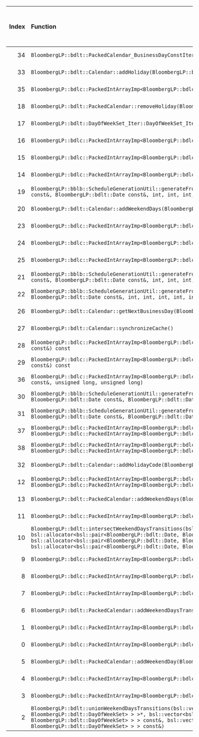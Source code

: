 |   Index | Function                                                                                                                                                                                                                                                                                                                                                                                                                                                                                                                                                                                       |   Difference in number of lines |   Function size difference in bytes | Disassembly                                                                | Number of lines in assumed build   | Number of bytes in assumed build   | Number of lines in ignored build   | Number of bytes in ignored build   |
|--------:|:-----------------------------------------------------------------------------------------------------------------------------------------------------------------------------------------------------------------------------------------------------------------------------------------------------------------------------------------------------------------------------------------------------------------------------------------------------------------------------------------------------------------------------------------------------------------------------------------------|--------------------------------:|------------------------------------:|:---------------------------------------------------------------------------|:-----------------------------------|:-----------------------------------|:-----------------------------------|:-----------------------------------|
|      34 | `BloombergLP::bdlt::PackedCalendar_BusinessDayConstIterator::previousBusinessDay()`                                                                                                                                                                                                                                                                                                                                                                                                                                                                                                            |                             -10 |                                 -48 | [Assumed](34.assume.s.txt), [Ignored](34.none.s.txt), [Diff](34.diff.html) | 304                                | 4,271,248                          | 352                                | 4,271,328                          |
|      33 | `BloombergLP::bdlt::Calendar::addHoliday(BloombergLP::bdlt::Date const&)`                                                                                                                                                                                                                                                                                                                                                                                                                                                                                                                      |                             -10 |                                 -32 | [Assumed](33.assume.s.txt), [Ignored](33.none.s.txt), [Diff](33.diff.html) | 272                                | 4,245,760                          | 304                                | 4,245,840                          |
|      35 | `BloombergLP::bdlc::PackedIntArrayImp<BloombergLP::bdlc::PackedIntArrayImp_Signed>::reserveCapacity(unsigned long, long)`                                                                                                                                                                                                                                                                                                                                                                                                                                                                      |                             -12 |                                 -48 | [Assumed](35.assume.s.txt), [Ignored](35.none.s.txt), [Diff](35.diff.html) | 192                                | 4,311,728                          | 240                                | 4,312,688                          |
|      18 | `BloombergLP::bdlt::PackedCalendar::removeHoliday(BloombergLP::bdlt::Date const&)`                                                                                                                                                                                                                                                                                                                                                                                                                                                                                                             |                              -2 |                                   0 | [Assumed](18.assume.s.txt), [Ignored](18.none.s.txt), [Diff](18.diff.html) | 432                                | 4,263,808                          | 432                                | 4,263,888                          |
|      17 | `BloombergLP::bdlt::DayOfWeekSet_Iter::DayOfWeekSet_Iter(int, int)`                                                                                                                                                                                                                                                                                                                                                                                                                                                                                                                            |                              -2 |                                   0 | [Assumed](17.assume.s.txt), [Ignored](17.none.s.txt), [Diff](17.diff.html) | 48                                 | 4,253,248                          | 48                                 | 4,253,408                          |
|      16 | `BloombergLP::bdlc::PackedIntArrayImp<BloombergLP::bdlc::PackedIntArrayImp_Unsigned>::replaceImp(unsigned long, unsigned long)`                                                                                                                                                                                                                                                                                                                                                                                                                                                                |                              -2 |                                   0 | [Assumed](16.assume.s.txt), [Ignored](16.none.s.txt), [Diff](16.diff.html) | 48                                 | 4,319,088                          | 48                                 | 4,319,936                          |
|      15 | `BloombergLP::bdlc::PackedIntArrayImp<BloombergLP::bdlc::PackedIntArrayImp_Signed>::replaceImp(unsigned long, long)`                                                                                                                                                                                                                                                                                                                                                                                                                                                                           |                              -2 |                                   0 | [Assumed](15.assume.s.txt), [Ignored](15.none.s.txt), [Diff](15.diff.html) | 48                                 | 4,305,296                          | 48                                 | 4,306,256                          |
|      14 | `BloombergLP::bdlc::PackedIntArrayImp<BloombergLP::bdlc::PackedIntArrayImp_Signed>::PackedIntArrayImp(unsigned long, long, BloombergLP::bslma::Allocator*)`                                                                                                                                                                                                                                                                                                                                                                                                                                    |                              -2 |                                   0 | [Assumed](14.assume.s.txt), [Ignored](14.none.s.txt), [Diff](14.diff.html) | 384                                | 4,306,656                          | 384                                | 4,307,664                          |
|      19 | `BloombergLP::bblb::ScheduleGenerationUtil::generateFromDayOfWeekInMonth(bsl::vector<BloombergLP::bdlt::Date, bsl::allocator<BloombergLP::bdlt::Date> >*, BloombergLP::bdlt::Date const&, BloombergLP::bdlt::Date const&, int, int, int, BloombergLP::bdlt::DayOfWeek::Enum, int)`                                                                                                                                                                                                                                                                                                             |                              -3 |                                   0 | [Assumed](19.assume.s.txt), [Ignored](19.none.s.txt), [Diff](19.diff.html) | 560                                | 4,243,264                          | 560                                | 4,243,312                          |
|      20 | `BloombergLP::bdlt::Calendar::addWeekendDays(BloombergLP::bdlt::DayOfWeekSet const&)`                                                                                                                                                                                                                                                                                                                                                                                                                                                                                                          |                              -3 |                                   0 | [Assumed](20.assume.s.txt), [Ignored](20.none.s.txt), [Diff](20.diff.html) | 320                                | 4,246,544                          | 320                                | 4,246,688                          |
|      23 | `BloombergLP::bdlc::PackedIntArrayImp<BloombergLP::bdlc::PackedIntArrayImp_Signed>::operator[](unsigned long) const`                                                                                                                                                                                                                                                                                                                                                                                                                                                                           |                              -4 |                                 -16 | [Assumed](23.assume.s.txt), [Ignored](23.none.s.txt), [Diff](23.diff.html) | 48                                 | 4,312,512                          | 64                                 | 4,313,520                          |
|      24 | `BloombergLP::bdlc::PackedIntArrayImp<BloombergLP::bdlc::PackedIntArrayImp_Unsigned>::PackedIntArrayImp(unsigned long, unsigned long, BloombergLP::bslma::Allocator*)`                                                                                                                                                                                                                                                                                                                                                                                                                         |                              -4 |                                 -16 | [Assumed](24.assume.s.txt), [Ignored](24.none.s.txt), [Diff](24.diff.html) | 336                                | 4,320,336                          | 352                                | 4,321,216                          |
|      25 | `BloombergLP::bdlc::PackedIntArrayImp<BloombergLP::bdlc::PackedIntArrayImp_Unsigned>::operator[](unsigned long) const`                                                                                                                                                                                                                                                                                                                                                                                                                                                                         |                              -4 |                                 -16 | [Assumed](25.assume.s.txt), [Ignored](25.none.s.txt), [Diff](25.diff.html) | 48                                 | 4,325,760                          | 64                                 | 4,327,376                          |
|      21 | `BloombergLP::bblb::ScheduleGenerationUtil::generateFromBusinessDayOfMonth(bsl::vector<BloombergLP::bdlt::Date, bsl::allocator<BloombergLP::bdlt::Date> >*, BloombergLP::bdlt::Date const&, BloombergLP::bdlt::Date const&, int, int, int, BloombergLP::bdlt::Calendar const&, int)`                                                                                                                                                                                                                                                                                                           |                              -4 |                                   0 | [Assumed](21.assume.s.txt), [Ignored](21.none.s.txt), [Diff](21.diff.html) | 608                                | 4,241,728                          | 608                                | 4,241,760                          |
|      22 | `BloombergLP::bblb::ScheduleGenerationUtil::generateFromDayOfMonth(bsl::vector<BloombergLP::bdlt::Date, bsl::allocator<BloombergLP::bdlt::Date> >*, BloombergLP::bdlt::Date const&, BloombergLP::bdlt::Date const&, int, int, int, int, int)`                                                                                                                                                                                                                                                                                                                                                  |                              -4 |                                   0 | [Assumed](22.assume.s.txt), [Ignored](22.none.s.txt), [Diff](22.diff.html) | 672                                | 4,241,056                          | 672                                | 4,241,088                          |
|      26 | `BloombergLP::bdlt::Calendar::getNextBusinessDay(BloombergLP::bdlt::Date*, BloombergLP::bdlt::Date const&, int) const`                                                                                                                                                                                                                                                                                                                                                                                                                                                                         |                              -5 |                                 -16 | [Assumed](26.assume.s.txt), [Ignored](26.none.s.txt), [Diff](26.diff.html) | 80                                 | 4,247,152                          | 96                                 | 4,247,296                          |
|      27 | `BloombergLP::bdlt::Calendar::synchronizeCache()`                                                                                                                                                                                                                                                                                                                                                                                                                                                                                                                                              |                              -5 |                                 -32 | [Assumed](27.assume.s.txt), [Ignored](27.none.s.txt), [Diff](27.diff.html) | 544                                | 4,244,384                          | 576                                | 4,244,432                          |
|      28 | `BloombergLP::bdlc::PackedIntArrayImp<BloombergLP::bdlc::PackedIntArrayImp_Signed>::isEqualImp(BloombergLP::bdlc::PackedIntArrayImp<BloombergLP::bdlc::PackedIntArrayImp_Signed> const&) const`                                                                                                                                                                                                                                                                                                                                                                                                |                              -5 |                                 -64 | [Assumed](28.assume.s.txt), [Ignored](28.none.s.txt), [Diff](28.diff.html) | 816                                | 4,305,360                          | 880                                | 4,306,320                          |
|      29 | `BloombergLP::bdlc::PackedIntArrayImp<BloombergLP::bdlc::PackedIntArrayImp_Unsigned>::isEqualImp(BloombergLP::bdlc::PackedIntArrayImp<BloombergLP::bdlc::PackedIntArrayImp_Unsigned> const&) const`                                                                                                                                                                                                                                                                                                                                                                                            |                              -5 |                                 -64 | [Assumed](29.assume.s.txt), [Ignored](29.none.s.txt), [Diff](29.diff.html) | 816                                | 4,319,152                          | 880                                | 4,320,000                          |
|      36 | `BloombergLP::bdlc::PackedIntArrayImp<BloombergLP::bdlc::PackedIntArrayImp_Unsigned>::append(BloombergLP::bdlc::PackedIntArrayImp<BloombergLP::bdlc::PackedIntArrayImp_Unsigned> const&, unsigned long, unsigned long)`                                                                                                                                                                                                                                                                                                                                                                        |                             -59 |                                -192 | [Assumed](36.assume.s.txt), [Ignored](36.none.s.txt), [Diff](36.diff.html) | 640                                | 4,321,664                          | 832                                | 4,322,528                          |
|      30 | `BloombergLP::bblb::ScheduleGenerationUtil::generateFromDayInterval(bsl::vector<BloombergLP::bdlt::Date, bsl::allocator<BloombergLP::bdlt::Date> >*, BloombergLP::bdlt::Date const&, BloombergLP::bdlt::Date const&, BloombergLP::bdlt::Date const&, int)`                                                                                                                                                                                                                                                                                                                                     |                              -6 |                                 -16 | [Assumed](30.assume.s.txt), [Ignored](30.none.s.txt), [Diff](30.diff.html) | 192                                | 4,240,864                          | 208                                | 4,240,880                          |
|      31 | `BloombergLP::bblb::ScheduleGenerationUtil::generateFromDayOfWeekAfterDayOfMonth(bsl::vector<BloombergLP::bdlt::Date, bsl::allocator<BloombergLP::bdlt::Date> >*, BloombergLP::bdlt::Date const&, BloombergLP::bdlt::Date const&, int, int, int, BloombergLP::bdlt::DayOfWeek::Enum, int)`                                                                                                                                                                                                                                                                                                     |                              -6 |                                 -16 | [Assumed](31.assume.s.txt), [Ignored](31.none.s.txt), [Diff](31.diff.html) | 928                                | 4,242,336                          | 944                                | 4,242,368                          |
|      37 | `BloombergLP::bdlc::PackedIntArrayImp<BloombergLP::bdlc::PackedIntArrayImp_Unsigned>::replace(unsigned long, BloombergLP::bdlc::PackedIntArrayImp<BloombergLP::bdlc::PackedIntArrayImp_Unsigned> const&, unsigned long, unsigned long)`                                                                                                                                                                                                                                                                                                                                                        |                             -71 |                                -256 | [Assumed](37.assume.s.txt), [Ignored](37.none.s.txt), [Diff](37.diff.html) | 720                                | 4,324,352                          | 976                                | 4,325,712                          |
|      38 | `BloombergLP::bdlc::PackedIntArrayImp<BloombergLP::bdlc::PackedIntArrayImp_Unsigned>::insert(unsigned long, BloombergLP::bdlc::PackedIntArrayImp<BloombergLP::bdlc::PackedIntArrayImp_Unsigned> const&, unsigned long, unsigned long)`                                                                                                                                                                                                                                                                                                                                                         |                             -78 |                                -336 | [Assumed](38.assume.s.txt), [Ignored](38.none.s.txt), [Diff](38.diff.html) | 944                                | 4,322,864                          | 1,280                              | 4,323,904                          |
|      32 | `BloombergLP::bdlt::Calendar::addHolidayCode(BloombergLP::bdlt::Date const&, int)`                                                                                                                                                                                                                                                                                                                                                                                                                                                                                                             |                              -9 |                                 -32 | [Assumed](32.assume.s.txt), [Ignored](32.none.s.txt), [Diff](32.diff.html) | 352                                | 4,246,032                          | 384                                | 4,246,144                          |
|      12 | `BloombergLP::bdlc::PackedIntArrayImp<BloombergLP::bdlc::PackedIntArrayImp_Signed>::replace(unsigned long, BloombergLP::bdlc::PackedIntArrayImp<BloombergLP::bdlc::PackedIntArrayImp_Signed> const&, unsigned long, unsigned long)`                                                                                                                                                                                                                                                                                                                                                            |                               1 |                                   0 | [Assumed](12.assume.s.txt), [Ignored](12.none.s.txt), [Diff](12.diff.html) | 720                                | 4,310,848                          | 720                                | 4,311,808                          |
|      13 | `BloombergLP::bdlt::PackedCalendar::addWeekendDays(BloombergLP::bdlt::DayOfWeekSet const&)`                                                                                                                                                                                                                                                                                                                                                                                                                                                                                                    |                               1 |                                   0 | [Assumed](13.assume.s.txt), [Ignored](13.none.s.txt), [Diff](13.diff.html) | 96                                 | 4,261,456                          | 96                                 | 4,261,600                          |
|      11 | `BloombergLP::bdlc::PackedIntArrayImp<BloombergLP::bdlc::PackedIntArrayImp_Signed>::insert(unsigned long, long)`                                                                                                                                                                                                                                                                                                                                                                                                                                                                               |                               2 |                                   0 | [Assumed](11.assume.s.txt), [Ignored](11.none.s.txt), [Diff](11.diff.html) | 592                                | 4,308,720                          | 592                                | 4,309,696                          |
|      10 | `BloombergLP::bdlt::intersectWeekendDaysTransitions(bsl::vector<bsl::pair<BloombergLP::bdlt::Date, BloombergLP::bdlt::DayOfWeekSet>, bsl::allocator<bsl::pair<BloombergLP::bdlt::Date, BloombergLP::bdlt::DayOfWeekSet> > >*, bsl::vector<bsl::pair<BloombergLP::bdlt::Date, BloombergLP::bdlt::DayOfWeekSet>, bsl::allocator<bsl::pair<BloombergLP::bdlt::Date, BloombergLP::bdlt::DayOfWeekSet> > > const&, bsl::vector<bsl::pair<BloombergLP::bdlt::Date, BloombergLP::bdlt::DayOfWeekSet>, bsl::allocator<bsl::pair<BloombergLP::bdlt::Date, BloombergLP::bdlt::DayOfWeekSet> > > const&)` |                               2 |                                  16 | [Assumed](10.assume.s.txt), [Ignored](10.none.s.txt), [Diff](10.diff.html) | 272                                | 4,263,408                          | 256                                | 4,263,504                          |
|       9 | `BloombergLP::bdlc::PackedIntArrayImp<BloombergLP::bdlc::PackedIntArrayImp_Unsigned>::replace(unsigned long, unsigned long)`                                                                                                                                                                                                                                                                                                                                                                                                                                                                   |                               2 |                                  16 | [Assumed](9.assume.s.txt), [Ignored](9.none.s.txt), [Diff](9.diff.html)    | 352                                | 4,324,000                          | 336                                | 4,325,376                          |
|       8 | `BloombergLP::bdlc::PackedIntArrayImp<BloombergLP::bdlc::PackedIntArrayImp_Unsigned>::insert(unsigned long, unsigned long)`                                                                                                                                                                                                                                                                                                                                                                                                                                                                    |                               2 |                                  16 | [Assumed](8.assume.s.txt), [Ignored](8.none.s.txt), [Diff](8.diff.html)    | 544                                | 4,322,304                          | 528                                | 4,323,360                          |
|       7 | `BloombergLP::bdlc::PackedIntArrayImp<BloombergLP::bdlc::PackedIntArrayImp_Signed>::replace(unsigned long, long)`                                                                                                                                                                                                                                                                                                                                                                                                                                                                              |                               2 |                                  16 | [Assumed](7.assume.s.txt), [Ignored](7.none.s.txt), [Diff](7.diff.html)    | 384                                | 4,310,464                          | 368                                | 4,311,440                          |
|       6 | `BloombergLP::bdlt::PackedCalendar::addWeekendDaysTransition(BloombergLP::bdlt::Date const&, BloombergLP::bdlt::DayOfWeekSet const&)`                                                                                                                                                                                                                                                                                                                                                                                                                                                          |                               3 |                                  16 | [Assumed](6.assume.s.txt), [Ignored](6.none.s.txt), [Diff](6.diff.html)    | 144                                | 4,261,552                          | 128                                | 4,261,696                          |
|       1 | `BloombergLP::bdlc::PackedIntArrayImp<BloombergLP::bdlc::PackedIntArrayImp_Signed>::replaceImp(void*, unsigned long, int, void*, unsigned long, int, unsigned long)`                                                                                                                                                                                                                                                                                                                                                                                                                           |                              30 |                                 128 | [Assumed](1.assume.s.txt), [Ignored](1.none.s.txt), [Diff](1.diff.html)    | 5,216                              | 4,300,080                          | 5,088                              | 4,301,168                          |
|       0 | `BloombergLP::bdlc::PackedIntArrayImp<BloombergLP::bdlc::PackedIntArrayImp_Unsigned>::replaceImp(void*, unsigned long, int, void*, unsigned long, int, unsigned long)`                                                                                                                                                                                                                                                                                                                                                                                                                         |                              35 |                                 176 | [Assumed](0.assume.s.txt), [Ignored](0.none.s.txt), [Diff](0.diff.html)    | 5,600                              | 4,313,488                          | 5,424                              | 4,314,512                          |
|       5 | `BloombergLP::bdlt::PackedCalendar::addWeekendDay(BloombergLP::bdlt::DayOfWeek::Enum)`                                                                                                                                                                                                                                                                                                                                                                                                                                                                                                         |                               4 |                                  16 | [Assumed](5.assume.s.txt), [Ignored](5.none.s.txt), [Diff](5.diff.html)    | 112                                | 4,261,344                          | 96                                 | 4,261,504                          |
|       4 | `BloombergLP::bdlc::PackedIntArrayImp<BloombergLP::bdlc::PackedIntArrayImp_Unsigned>::append(unsigned long)`                                                                                                                                                                                                                                                                                                                                                                                                                                                                                   |                               7 |                                  32 | [Assumed](4.assume.s.txt), [Ignored](4.none.s.txt), [Diff](4.diff.html)    | 480                                | 4,321,024                          | 448                                | 4,321,920                          |
|       3 | `BloombergLP::bdlc::PackedIntArrayImp<BloombergLP::bdlc::PackedIntArrayImp_Signed>::append(long)`                                                                                                                                                                                                                                                                                                                                                                                                                                                                                              |                               7 |                                  32 | [Assumed](3.assume.s.txt), [Ignored](3.none.s.txt), [Diff](3.diff.html)    | 528                                | 4,307,392                          | 496                                | 4,308,400                          |
|       2 | `BloombergLP::bdlt::unionWeekendDaysTransitions(bsl::vector<bsl::pair<BloombergLP::bdlt::Date, BloombergLP::bdlt::DayOfWeekSet>, bsl::allocator<bsl::pair<BloombergLP::bdlt::Date, BloombergLP::bdlt::DayOfWeekSet> > >*, bsl::vector<bsl::pair<BloombergLP::bdlt::Date, BloombergLP::bdlt::DayOfWeekSet>, bsl::allocator<bsl::pair<BloombergLP::bdlt::Date, BloombergLP::bdlt::DayOfWeekSet> > > const&, bsl::vector<bsl::pair<BloombergLP::bdlt::Date, BloombergLP::bdlt::DayOfWeekSet>, bsl::allocator<bsl::pair<BloombergLP::bdlt::Date, BloombergLP::bdlt::DayOfWeekSet> > > const&)`     |                               8 |                                  32 | [Assumed](2.assume.s.txt), [Ignored](2.none.s.txt), [Diff](2.diff.html)    | 624                                | 4,262,240                          | 592                                | 4,262,368                          |